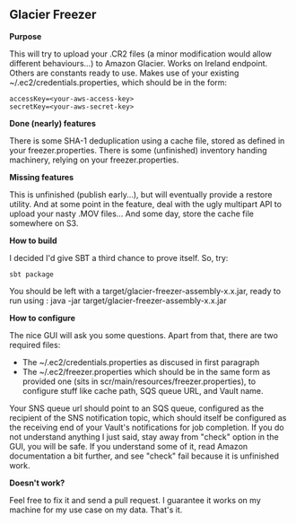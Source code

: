 Glacier Freezer
---------------

**Purpose**

This will try to upload your .CR2 files (a minor modification would allow different behaviours...) to Amazon Glacier. Works on Ireland endpoint. Others are constants ready to use. Makes use of your existing ~/.ec2/credentials.properties, which should be in the form:

    accessKey=<your-aws-access-key>
    secretKey=<your-aws-secret-key>

**Done (nearly) features**

There is some SHA-1 deduplication using a cache file, stored as defined in your freezer.properties.
There is some (unfinished) inventory handing machinery, relying on your freezer.properties.

**Missing features**

This is unfinished (publish early...), but will eventually provide a restore utility. And at some point in the feature, deal with the ugly multipart API to upload your nasty .MOV files... And some day, store the cache file somewhere on S3.

**How to build**

I decided I'd give SBT a third chance to prove itself. So, try:

    sbt package

You should be left with a target/glacier-freezer-assembly-x.x.jar, ready to run using :
	java -jar target/glacier-freezer-assembly-x.x.jar

**How to configure**

The nice GUI will ask you some questions. Apart from that, there are two required files:
- The ~/.ec2/credentials.properties as discused in first paragraph
- The ~/.ec2/freezer.properties which should be in the same form as provided one (sits in scr/main/resources/freezer.properties), to configure stuff like cache path, SQS queue URL, and Vault name.

Your SNS queue url should point to an SQS queue, configured as the recipient of the SNS notification topic, which should itself be configured as the receiving end of your Vault's notifications for job completion. If you do not understand anything I just said, stay away from "check" option in the GUI, you will be safe. If you understand some of it, read Amazon documentation a bit further, and see "check" fail because it is unfinished work.

**Doesn't work?**

Feel free to fix it and send a pull request. I guarantee it works on my machine for my use case on my data. That's it.